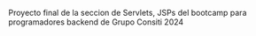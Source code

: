 Proyecto final de la seccion de Servlets, JSPs del bootcamp para programadores backend de Grupo Consiti 2024
